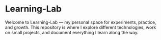 # Learning-Lab
Welcome to Learning-Lab — my personal space for experiments, practice, and growth. This repository is where I explore different technologies, work on small projects, and document everything I learn along the way.
